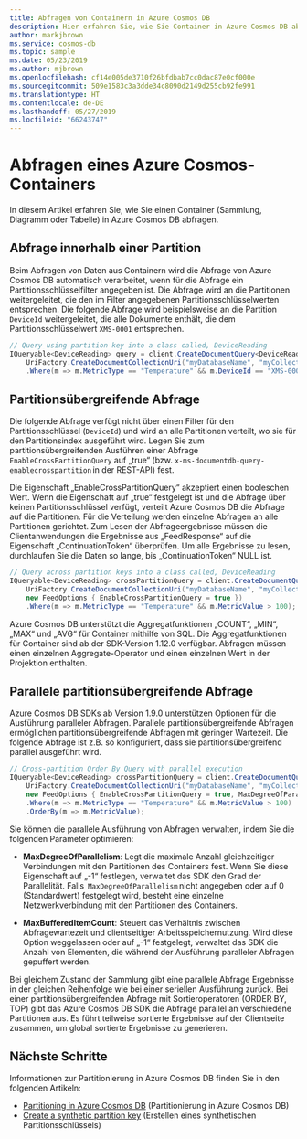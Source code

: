 ```yaml
---
title: Abfragen von Containern in Azure Cosmos DB
description: Hier erfahren Sie, wie Sie Container in Azure Cosmos DB abfragen.
author: markjbrown
ms.service: cosmos-db
ms.topic: sample
ms.date: 05/23/2019
ms.author: mjbrown
ms.openlocfilehash: cf14e005de3710f26bfdbab7cc0dac87e0cf000e
ms.sourcegitcommit: 509e1583c3a3dde34c8090d2149d255cb92fe991
ms.translationtype: HT
ms.contentlocale: de-DE
ms.lasthandoff: 05/27/2019
ms.locfileid: "66243747"
---
```

# <a name="query-an-azure-cosmos-container"></a>Abfragen eines Azure Cosmos-Containers

In diesem Artikel erfahren Sie, wie Sie einen Container (Sammlung, Diagramm oder Tabelle) in Azure Cosmos DB abfragen.

## <a name="in-partition-query"></a>Abfrage innerhalb einer Partition

Beim Abfragen von Daten aus Containern wird die Abfrage von Azure Cosmos DB automatisch verarbeitet, wenn für die Abfrage ein Partitionsschlüsselfilter angegeben ist. Die Abfrage wird an die Partitionen weitergeleitet, die den im Filter angegebenen Partitionsschlüsselwerten entsprechen. Die folgende Abfrage wird beispielsweise an die Partition `DeviceId` weitergeleitet, die alle Dokumente enthält, die dem Partitionsschlüsselwert `XMS-0001` entsprechen.

```csharp
// Query using partition key into a class called, DeviceReading
IQueryable<DeviceReading> query = client.CreateDocumentQuery<DeviceReading>(
    UriFactory.CreateDocumentCollectionUri("myDatabaseName", "myCollectionName"))
    .Where(m => m.MetricType == "Temperature" && m.DeviceId == "XMS-0001");
```

## <a name="cross-partition-query"></a>Partitionsübergreifende Abfrage

Die folgende Abfrage verfügt nicht über einen Filter für den Partitionsschlüssel (`DeviceId`) und wird an alle Partitionen verteilt, wo sie für den Partitionsindex ausgeführt wird. Legen Sie zum partitionsübergreifenden Ausführen einer Abfrage `EnableCrossPartitionQuery` auf „true“ (bzw. `x-ms-documentdb-query-enablecrosspartition` in der REST-API) fest.

Die Eigenschaft „EnableCrossPartitionQuery“ akzeptiert einen booleschen Wert. Wenn die Eigenschaft auf „true“ festgelegt ist und die Abfrage über keinen Partitionsschlüssel verfügt, verteilt Azure Cosmos DB die Abfrage auf die Partitionen. Für die Verteilung werden einzelne Abfragen an alle Partitionen gerichtet. Zum Lesen der Abfrageergebnisse müssen die Clientanwendungen die Ergebnisse aus „FeedResponse“ auf die Eigenschaft „ContinuationToken“ überprüfen. Um alle Ergebnisse zu lesen, durchlaufen Sie die Daten so lange, bis „ContinuationToken“ NULL ist. 

```csharp
// Query across partition keys into a class called, DeviceReading
IQueryable<DeviceReading> crossPartitionQuery = client.CreateDocumentQuery<DeviceReading>(
    UriFactory.CreateDocumentCollectionUri("myDatabaseName", "myCollectionName"),
    new FeedOptions { EnableCrossPartitionQuery = true })
    .Where(m => m.MetricType == "Temperature" && m.MetricValue > 100);
```

Azure Cosmos DB unterstützt die Aggregatfunktionen „COUNT“, „MIN“, „MAX“ und „AVG“ für Container mithilfe von SQL. Die Aggregatfunktionen für Container sind ab der SDK-Version 1.12.0 verfügbar. Abfragen müssen einen einzelnen Aggregate-Operator und einen einzelnen Wert in der Projektion enthalten.

## <a name="parallel-cross-partition-query"></a>Parallele partitionsübergreifende Abfrage

Azure Cosmos DB SDKs ab Version 1.9.0 unterstützen Optionen für die Ausführung paralleler Abfragen. Parallele partitionsübergreifende Abfragen ermöglichen partitionsübergreifende Abfragen mit geringer Wartezeit. Die folgende Abfrage ist z.B. so konfiguriert, dass sie partitionsübergreifend parallel ausgeführt wird.

```csharp
// Cross-partition Order By Query with parallel execution
IQueryable<DeviceReading> crossPartitionQuery = client.CreateDocumentQuery<DeviceReading>(
    UriFactory.CreateDocumentCollectionUri("myDatabaseName", "myCollectionName"),  
    new FeedOptions { EnableCrossPartitionQuery = true, MaxDegreeOfParallelism = 10, MaxBufferedItemCount = 100})
    .Where(m => m.MetricType == "Temperature" && m.MetricValue > 100)
    .OrderBy(m => m.MetricValue);
```

Sie können die parallele Ausführung von Abfragen verwalten, indem Sie die folgenden Parameter optimieren:

- **MaxDegreeOfParallelism**: Legt die maximale Anzahl gleichzeitiger Verbindungen mit den Partitionen des Containers fest. Wenn Sie diese Eigenschaft auf „-1“ festlegen, verwaltet das SDK den Grad der Parallelität. Falls  `MaxDegreeOfParallelism` nicht angegeben oder auf 0 (Standardwert) festgelegt wird, besteht eine einzelne Netzwerkverbindung mit den Partitionen des Containers.

- **MaxBufferedItemCount**: Steuert das Verhältnis zwischen Abfragewartezeit und clientseitiger Arbeitsspeichernutzung. Wird diese Option weggelassen oder auf „-1“ festgelegt, verwaltet das SDK die Anzahl von Elementen, die während der Ausführung paralleler Abfragen gepuffert werden.

Bei gleichem Zustand der Sammlung gibt eine parallele Abfrage Ergebnisse in der gleichen Reihenfolge wie bei einer seriellen Ausführung zurück. Bei einer partitionsübergreifenden Abfrage mit Sortieroperatoren (ORDER BY, TOP) gibt das Azure Cosmos DB SDK die Abfrage parallel an verschiedene Partitionen aus. Es führt teilweise sortierte Ergebnisse auf der Clientseite zusammen, um global sortierte Ergebnisse zu generieren.

## <a name="next-steps"></a>Nächste Schritte

Informationen zur Partitionierung in Azure Cosmos DB finden Sie in den folgenden Artikeln:

- [Partitioning in Azure Cosmos DB](partitioning-overview.md) (Partitionierung in Azure Cosmos DB)
- [Create a synthetic partition key](synthetic-partition-keys.md) (Erstellen eines synthetischen Partitionsschlüssels)
